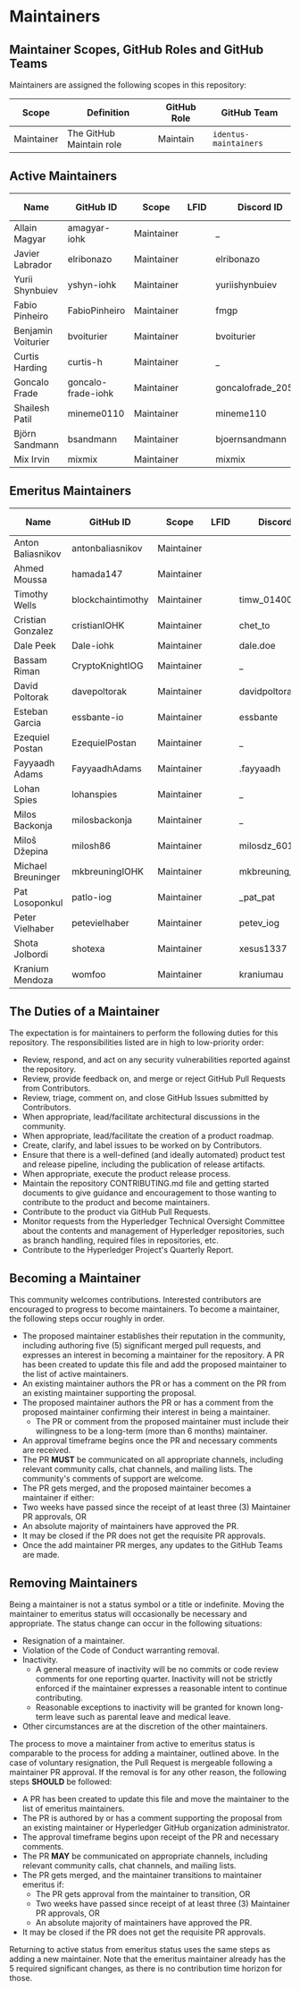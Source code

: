 # Maintainers

## Maintainer Scopes, GitHub Roles and GitHub Teams

Maintainers are assigned the following scopes in this repository:

| Scope | Definition | GitHub Role | GitHub Team |
| ----- | ---------- | ----------- | ----------- |
| Maintainer | The GitHub Maintain role | Maintain   | `identus-maintainers`     |

## Active Maintainers

<!-- Please keep this sorted alphabetically by github -->

| Name | GitHub ID | Scope | LFID | Discord ID | Email | Company Affiliation |
|----- | --------- | ----- | ---- | ---------- | ----- | ------------------- |
| Allain Magyar      | amagyar-iohk  | Maintainer |      | _                  | allain.magyar@iohk.io | IOG |
| Javier Labrador    | elribonazo | Maintainer |         | elribonazo         | javier.ribo@iohk.io | IOG |
| Yurii Shynbuiev    | yshyn-iohk | Maintainer |         | yuriishynbuiev     | yurii.shynbuiev@iohk.io | IOG |
| Fabio Pinheiro     | FabioPinheiro | Maintainer |      | fmgp               | fabio.pinheiro@iohk.io | IOG |
| Benjamin Voiturier | bvoiturier | Maintainer |         | bvoiturier         | benjamin.voiturier@iohk.io | IOG |
| Curtis Harding     | curtis-h | Maintainer |           | _                  | curtis.harding@iohk.io | IOG |
| Goncalo Frade      | goncalo-frade-iohk | Maintainer | | goncalofrade_20576 | goncalo.frade@iohk.io | IOG |
| Shailesh Patil     | mineme0110 | Maintainer |         | mineme110          | shailesh.patil@iohk.io | IOG |
| Björn Sandmann     | bsandmann | Maintainer |          | bjoernsandmann     | sandmann@codedata.solutions | Blocktrust |
| Mix Irvin          | mixmix | Maintainer | | mixmix | | Ahau |

## Emeritus Maintainers

| Name | GitHub ID | Scope | LFID | Discord ID | Email | Company Affiliation |
|----- | --------- | ----- | ---- | ---------- | ----- | ------------------- |
| Anton Baliasnikov | antonbaliasnikov | Maintainer | | | | |
| Ahmed Moussa      | hamada147        | Maintainer | | | | |   
| Timothy Wells      | blockchaintimothy | Maintainer |  | timw_01400 |  |  | 
| Cristian Gonzalez  | cristianIOHK | Maintainer |       | chet_to            |  |  |
| Dale Peek          | Dale-iohk | Maintainer |          | dale.doe           |  |  |
| Bassam Riman       | CryptoKnightIOG | Maintainer |    | _                  |  |  |
| David Poltorak     | davepoltorak | Maintainer |       | davidpoltorak_io   |  |  |
| Esteban Garcia     | essbante-io | Maintainer |        | essbante           |  |  |
| Ezequiel Postan    | EzequielPostan | Maintainer |     | _                  |  |  |
| Fayyaadh Adams     | FayyaadhAdams | Maintainer |      | .fayyaadh          |  |  |
| Lohan Spies        | lohanspies | Maintainer |         | _                  |  |  |
| Milos Backonja     | milosbackonja | Maintainer |      | _                  |  |  |
| Miloš Džepina      | milosh86 | Maintainer |           | milosdz_60141      |  |  |
| Michael Breuninger | mkbreuningIOHK | Maintainer |     | mkbreuning_45483   |  |  |
| Pat Losoponkul     | patlo-iog | Maintainer |          | _pat_pat           |  |  |
| Peter Vielhaber    | petevielhaber | Maintainer |      | petev_iog          |  |  |
| Shota Jolbordi     | shotexa | Maintainer |            | xesus1337          |  |  |
| Kranium Mendoza    | womfoo  | Maintainer |            | kraniumau          |  |  |


## The Duties of a Maintainer

The expectation is for maintainers to perform the following duties for this repository. The responsibilities listed are in high to low-priority order:

- Review, respond, and act on any security vulnerabilities reported against the repository.
- Review, provide feedback on, and merge or reject GitHub Pull Requests from
  Contributors.
- Review, triage, comment on, and close GitHub Issues
  submitted by Contributors.
- When appropriate, lead/facilitate architectural discussions in the community.
- When appropriate, lead/facilitate the creation of a product roadmap.
- Create, clarify, and label issues to be worked on by Contributors.
- Ensure that there is a well-defined (and ideally automated) product test and
  release pipeline, including the publication of release artifacts.
- When appropriate, execute the product release process.
- Maintain the repository CONTRIBUTING.md file and getting started documents to
  give guidance and encouragement to those wanting to contribute to the product and become maintainers.
- Contribute to the product via GitHub Pull Requests.
- Monitor requests from the Hyperledger Technical Oversight Committee about the
contents and management of Hyperledger repositories, such as branch handling,
required files in repositories, etc.
- Contribute to the Hyperledger Project's Quarterly Report.

## Becoming a Maintainer

This community welcomes contributions. Interested contributors are encouraged to
progress to become maintainers. To become a maintainer, the following steps
occur roughly in order.

- The proposed maintainer establishes their reputation in the community,
  including authoring five (5) significant merged pull requests, and expresses
  an interest in becoming a maintainer for the repository.
A PR has been created to update this file and add the proposed maintainer to the list of active maintainers.
- An existing maintainer authors the PR or has a comment on the PR from an existing maintainer supporting the proposal.
- The proposed maintainer authors the PR or has a comment from the proposed maintainer confirming their interest in being a maintainer.
  - The PR or comment from the proposed maintainer must include their
    willingness to be a long-term (more than 6 months) maintainer.
- An approval timeframe begins once the PR and necessary comments are received.
- The PR **MUST** be communicated on all appropriate channels, including relevant community calls, chat channels, and mailing lists. The community's comments of support are welcome.
- The PR gets merged, and the proposed maintainer becomes a maintainer if either:
 - Two weeks have passed since the receipt of at least three (3) Maintainer PR approvals, OR
  - An absolute majority of maintainers have approved the PR.
- It may be closed if the PR does not get the requisite PR approvals.
- Once the add maintainer PR merges, any updates to the GitHub Teams are made.

## Removing Maintainers

Being a maintainer is not a status symbol or a title or indefinite. 
Moving the maintainer to emeritus status will occasionally be necessary and appropriate.
The status change can occur in the following situations:

- Resignation of a maintainer.
- Violation of the Code of Conduct warranting removal.
- Inactivity.
  - A general measure of inactivity will be no commits or code review comments
    for one reporting quarter. Inactivity will not be strictly enforced if
    the maintainer expresses a reasonable intent to continue contributing.
  - Reasonable exceptions to inactivity will be granted for known long-term
    leave such as parental leave and medical leave.
- Other circumstances are at the discretion of the other maintainers.

The process to move a maintainer from active to emeritus status is comparable to the process for adding a maintainer, outlined above. In the case of voluntary
resignation, the Pull Request is mergeable following a maintainer PR approval. If the removal is for any other reason, the following steps **SHOULD** be followed:

- A PR has been created to update this file and move the maintainer to the list of emeritus maintainers.
- The PR is authored by or has a comment supporting the proposal from an existing maintainer or Hyperledger GitHub organization administrator.
- The approval timeframe begins upon receipt of the PR and necessary comments.
- The PR **MAY** be communicated on appropriate channels, including relevant community calls, chat channels, and mailing lists.
- The PR gets merged, and the maintainer transitions to maintainer emeritus if: 
  - The PR gets approval from the maintainer to transition, OR 
  - Two weeks have passed since receipt of at least three (3) Maintainer PR approvals, OR 
  - An absolute majority of maintainers have approved the PR.
- It may be closed if the PR does not get the requisite PR approvals.

Returning to active status from emeritus status uses the same steps as adding a
new maintainer. Note that the emeritus maintainer already has the 5 required
significant changes, as there is no contribution time horizon for those.
